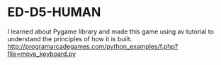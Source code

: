 # ED-D5-HUMAN
I learned about Pygame library and made this game using av tutorial to understand the principles of how it is built.
http://programarcadegames.com/python_examples/f.php?file=move_keyboard.py
